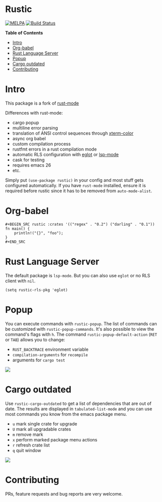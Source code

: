 # Rustic

[![MELPA](https://melpa.org/packages/rustic-badge.svg)](https://melpa.org/#/rustic)
[![Build Status](https://travis-ci.com/brotzeit/rustic.svg?branch=master)](https://travis-ci.com/brotzeit/rustic)

<!-- markdown-toc start - Don't edit this section. Run M-x markdown-toc-refresh-toc -->
**Table of Contents**

- [Intro](#intro)
- [Org-babel](#org-babel)
- [Rust Language Server](#rust-language-server)
- [Popup](#popup)
- [Cargo outdated](#cargo-outdated)
- [Contributing](#contributing)

<!-- markdown-toc end -->

# Intro

This package is a fork of [rust-mode](https://github.com/rust-lang/rust-mode)

Differences with rust-mode:

- cargo popup
- multiline error parsing
- translation of ANSI control sequences through [xterm-color](https://github.com/atomontage/xterm-color)
- async org babel
- custom compilation process
- rustfmt errors in a rust compilation mode
- automatic RLS configuration with [eglot](https://github.com/joaotavora/eglot) or [lsp-mode](https://github.com/emacs-lsp/lsp-mode)
- cask for testing
- requires emacs 26
- etc.

Simply put `(use-package rustic)` in your config and most stuff gets configured automatically. 
If you have `rust-mode` installed, ensure it is required before rustic since it has to be removed
from `auto-mode-alist`.

# Org-babel

```
#+BEGIN_SRC rustic :crates '(("regex" . "0.2") ("darling" . "0.1"))
fn main() {
    println!("{}", "foo");
}
#+END_SRC
```

# Rust Language Server

The default package is `lsp-mode`. But you can also use `eglot` or no RLS client with `nil`.

``` emacs-lisp
(setq rustic-rls-pkg 'eglot)
```

# Popup

You can execute commands with `rustic-popup`. The list of commands can be customized
with `rustic-popup-commands`. It's also possible to view the command's flags with `h`.
The command `rustic-popup-default-action` (`RET` or `TAB`) allows you to change:

- `RUST_BACKTRACE` environment variable
- `compilation-arguments` for `recompile`
- arguments for `cargo test`

![](https://raw.githubusercontent.com/brotzeit/rustic/master/img/popup.png)

# Cargo outdated

Use `rustic-cargo-outdated` to get a list of dependencies that are out of date. The results 
are displayed in `tabulated-list-mode` and you can use most commands you know from the emacs
package menu.

- `u` mark single crate for upgrade
- `U` mark all upgradable crates
- `m` remove mark
- `x` perform marked package menu actions
- `r` refresh crate list
- `q` quit window

![](https://raw.githubusercontent.com/brotzeit/rustic/master/img/outdated.png)

# Contributing

PRs, feature requests and bug reports are very welcome.
